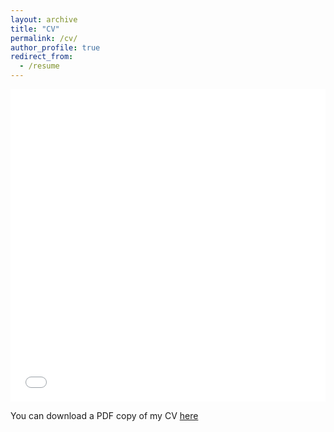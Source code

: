 ```yaml
---
layout: archive
title: "CV"
permalink: /cv/
author_profile: true
redirect_from:
  - /resume
---
```


<iframe src="/files/Rudra%20CV.pdf" width="100%" height="500" frameborder="no" border="0" marginwidth="0" marginheight="0"></iframe>

You can download a PDF copy of my CV [here](https://rnsahoo96.github.io/files/Rudra%20CV.pdf)
